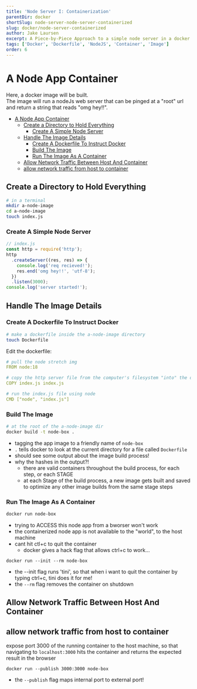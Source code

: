 ```yaml
---
title: 'Node Server I: Containerization'
parentDir: docker
shortSlug: node-server-node-server-containerized
slug: docker/node-server-containerized
author: Jake Laursen
excerpt: A Piece-by-Piece Approach to a simple node server in a docker Image + Container
tags: ['Docker', 'Dockerfile', 'NodeJS', 'Container', 'Image']
order: 6
---
```


# A Node App Container

Here, a docker image will be built.  
The image will run a nodeJs web server that can be pinged at a "root" url and return a string that reads "omg hey!!".

- [A Node App Container](#a-node-app-container)
  - [Create a Directory to Hold Everything](#create-a-directory-to-hold-everything)
    - [Create A Simple Node Server](#create-a-simple-node-server)
  - [Handle The Image Details](#handle-the-image-details)
    - [Create A Dockerfile To Instruct Docker](#create-a-dockerfile-to-instruct-docker)
    - [Build The Image](#build-the-image)
    - [Run The Image As A Container](#run-the-image-as-a-container)
  - [Allow Network Traffic Between Host And Container](#allow-network-traffic-between-host-and-container)
  - [allow network traffic from host to container](#allow-network-traffic-from-host-to-container)

## Create a Directory to Hold Everything

```bash
# in a terminal
mkdir a-node-image
cd a-node-image
touch index.js
```

### Create A Simple Node Server

```js
// index.js
const http = require('http');
http
  .createServer((res, res) => {
    console.log('req recieved!');
    res.end('omg hey!!', 'utf-8');
  })
  .listen(3000);
console.log('server started!');
```

## Handle The Image Details

### Create A Dockerfile To Instruct Docker

```bash
# make a dockerfile inside the a-node-image directory
touch Dockerfile
```

Edit the dockerfile:

```yaml
# pull the node stretch img
FROM node:18

# copy the http server file from the computer's filesystem "into" the docker image space
COPY index.js index.js

# run the index.js file using node
CMD ["node", "index.js"]
```

### Build The Image

```bash
# at the root of the a-node-image dir
docker build -t node-box .
```

- tagging the app image to a friendly name of `node-box`
- `.` tells docker to look at the current directory for a file called `Dockerfile`
- should see some output about the image build process!
- why the hashes in the output?!
  - there are valid containers throughout the build process, for each step, or each STAGE
  - at each Stage of the build process, a new image gets built and saved to optimize any other image builds from the same stage steps

### Run The Image As A Container

```bash
docker run node-box
```

- trying to ACCESS this node app from a bworser won't work
- the containerized node app is not available to the "world", to the host machine
- cant hit ctl+c to quit the container
  - docker gives a hack flag that allows ctrl+c to work...

```
docker run --init --rm node-box
```

- the --init flag runs 'tini', so that when i want to quit the container by typing ctrl+c, tini does it for me!
- the `--rm` flag removes the container on shutdown

## Allow Network Traffic Between Host And Container

## allow network traffic from host to container

expose port 3000 of the running container to the host machine, so that navigating to `localhost:3000` hits the container and returns the expected result in the browser

```
docker run --publish 3000:3000 node-box
```

- the `--publish` flag maps internal port to external port!
